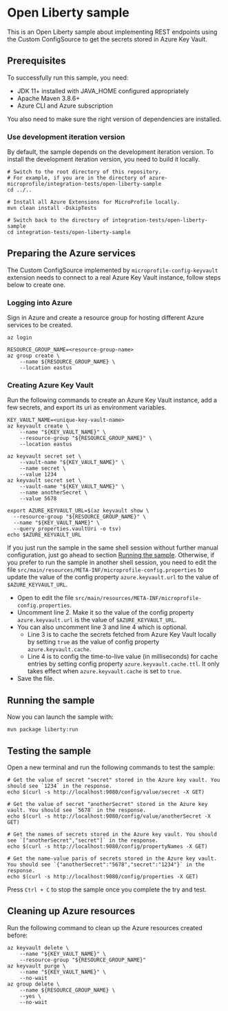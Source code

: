 # Open Liberty sample

This is an Open Liberty sample about implementing REST endpoints using the Custom ConfigSource to get the secrets stored
in Azure Key Vault.

## Prerequisites

To successfully run this sample, you need:

* JDK 11+ installed with JAVA_HOME configured appropriately
* Apache Maven 3.8.6+
* Azure CLI and Azure subscription

You also need to make sure the right version of dependencies are installed.

### Use development iteration version

By default, the sample depends on the development iteration version. To install the development iteration version, you
need to build it locally.

```
# Switch to the root directory of this repository.
# For example, if you are in the directory of azure-microprofile/integration-tests/open-liberty-sample
cd ../..

# Install all Azure Extensions for MicroProfile locally.
mvn clean install -DskipTests

# Switch back to the directory of integration-tests/open-liberty-sample
cd integration-tests/open-liberty-sample
```

## Preparing the Azure services

The Custom ConfigSource implemented by `microprofile-config-keyvault` extension needs to connect to a real Azure Key Vault instance, follow steps below to create one.

### Logging into Azure

Sign in Azure and create a resource group for hosting different Azure services to be created.

```
az login

RESOURCE_GROUP_NAME=<resource-group-name>
az group create \
    --name ${RESOURCE_GROUP_NAME} \
    --location eastus
```

### Creating Azure Key Vault

Run the following commands to create an Azure Key Vault instance, add a few secrets, and export its uri as environment variables.

```
KEY_VAULT_NAME=<unique-key-vault-name>
az keyvault create \
    --name "${KEY_VAULT_NAME}" \
    --resource-group "${RESOURCE_GROUP_NAME}" \
    --location eastus

az keyvault secret set \
    --vault-name "${KEY_VAULT_NAME}" \
    --name secret \
    --value 1234
az keyvault secret set \
    --vault-name "${KEY_VAULT_NAME}" \
    --name anotherSecret \
    --value 5678

export AZURE_KEYVAULT_URL=$(az keyvault show \
  --resource-group "${RESOURCE_GROUP_NAME}" \
  --name "${KEY_VAULT_NAME}" \
  --query properties.vaultUri -o tsv)
echo $AZURE_KEYVAULT_URL
```

If you just run the sample in the same shell session without further manual configuration, just go ahead to section [Running the sample](#running-the-sample). Otherwise, if you prefer to run the sample in another shell session, you need to edit the file `src/main/resources/META-INF/microprofile-config.properties` to update the value of the config property `azure.keyvault.url` to the value of `$AZURE_KEYVAULT_URL`.

* Open to edit the file `src/main/resources/META-INF/microprofile-config.properties`. 
* Uncomment line 2. Make it so the value of the config property `azure.keyvault.url` is the value of `$AZURE_KEYVAULT_URL`.
* You can also uncomment line 3 and line 4 which is optional.
  * Line 3 is to cache the secrets fetched from Azure Key Vault locally by setting `true` as the value of config property `azure.keyvault.cache`.
  * Line 4 is to config the time-to-live value (in milliseconds) for cache entries by setting config property `azure.keyvault.cache.ttl`. It only takes effect when `azure.keyvault.cache` is set to `true`.
* Save the file.

## Running the sample

Now you can launch the sample with:

```
mvn package liberty:run
```

## Testing the sample

Open a new terminal and run the following commands to test the sample:

```
# Get the value of secret "secret" stored in the Azure key vault. You should see `1234` in the response.
echo $(curl -s http://localhost:9080/config/value/secret -X GET)

# Get the value of secret "anotherSecret" stored in the Azure key vault. You should see `5678` in the response.
echo $(curl -s http://localhost:9080/config/value/anotherSecret -X GET)

# Get the names of secrets stored in the Azure key vault. You should see `["anotherSecret","secret"]` in the response.
echo $(curl -s http://localhost:9080/config/propertyNames -X GET)

# Get the name-value paris of secrets stored in the Azure key vault. You should see `{"anotherSecret":"5678","secret":"1234"}` in the response.
echo $(curl -s http://localhost:9080/config/properties -X GET)
```

Press `Ctrl + C` to stop the sample once you complete the try and test.

## Cleaning up Azure resources

Run the following command to clean up the Azure resources created before:

```
az keyvault delete \
    --name "${KEY_VAULT_NAME}" \
    --resource-group "${RESOURCE_GROUP_NAME}"
az keyvault purge \
    --name "${KEY_VAULT_NAME}" \
    --no-wait
az group delete \
    --name ${RESOURCE_GROUP_NAME} \
    --yes \
    --no-wait
```
